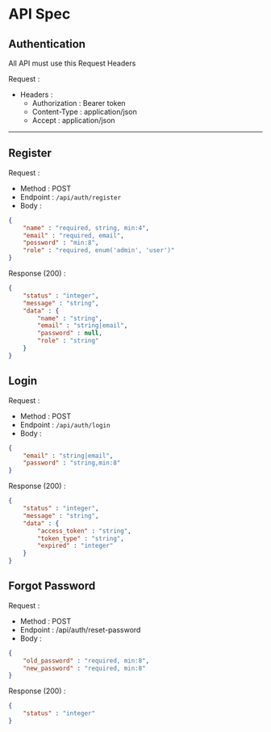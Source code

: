 # API Spec

## Authentication

All API must use this Request Headers

Request : 
* Headers :
    - Authorization : Bearer token
    - Content-Type : application/json
    - Accept : application/json
---

## Register

Request :
* Method : POST
* Endpoint : `/api/auth/register`
* Body :
```json
{
    "name" : "required, string, min:4",
    "email" : "required, email",
    "possword" : "min:8",
    "role" : "required, enum('admin', 'user')"
}
```

Response (200) :
```json
{
    "status" : "integer",
    "message" : "string",
    "data" : {
        "name" : "string",
        "email" : "string|email",
        "password" : null,
        "role" : "string"
    }
}
```

## Login

Request : 
* Method : POST
* Endpoint : `/api/auth/login`
* Body :
```json
{
    "email" : "string|email",
    "password" : "string,min:8"
}
```

Response (200) :
```json
{
    "status" : "integer",
    "message" : "string",
    "data" : {
        "access_token" : "string",
        "token_type" : "string",
        "expired" : "integer"
    }
}
```

## Forgot Password

Request : 
* Method : POST
* Endpoint : /api/auth/reset-password
* Body : 
```json
{
    "old_password" : "required, min:8",
    "new_password" : "required, min:8"
}
```

Response (200) :
```json
{
    "status" : "integer"
}
```

